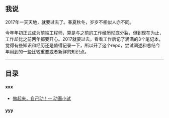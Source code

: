 ## 我说

2017年一天天地，就要过去了。春夏秋冬，岁岁不相似人亦不同。

今年年初正式成为前端工程师，算是与之前的工作经历彻底分裂，但到现在为止，工作却比之前两年都要开心。2017就要过去，看看工作后记了满满的3个笔记本，觉得有些知识和经历还是值得记录一下，所以开了这个repo，尝试阐述和总结今年用到的一些比较重要或者新鲜的知识点。

---
## 目录

#### xxx
* [做起来，自己动！-- 动画小试](x/animation.md)


#### yyy



